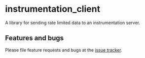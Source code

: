 # instrumentation_client

A library for sending rate limited data to an instrumentation server.

## Features and bugs

Please file feature requests and bugs at the [issue tracker][tracker].

[tracker]: https://github.com/dart-lang/instrumentation_client/issues
